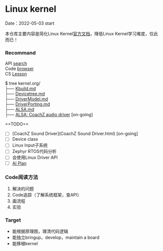 # Linux kernel
Date：2022-05-03 start

本仓库主要内容是简化Linux Kernel[官方文档](https://www.kernel.org/doc/html/latest/)，降低Linux Kernel学习难度，仅此而已！

### Recommand
API [search](https://www.kernel.org/doc/html/latest/)    
Code [browser](https://elixir.bootlin.com/linux/v5.18-rc5/source)    
CS [Lesson](https://linux-kernel-labs.github.io/refs/heads/master/so2/index.html)    

$ tree kernel.org/     
├── [Kbuild.md](Kbuild.md)   
├── [Devicetree.md](Devicetree.md)   
├── [DriverModel.md ](DriverModel.md)   
├── [DriverPorting.md](DriverPorting.md)   
├── [ALSA.md](ALSA.md)   
├── [ALSA: CoachZ audio driver](Driver_Audio_CoachZ.md)  [on-going] 

==TODO==  
- [ ] [CoachZ Sound Driver](CoachZ Sound Driver.html) [on-going]
- [ ] Device class
- [ ] Linux Input子系统
- [ ] Zephyr RTOS代码分析
- [ ] 会使用Linux Driver API
- [ ] [AI Plan](ChromebookTextbook.html)

### Code阅读方法
1. 解决的问题
2. Code追踪（了解系统框架，查API）
3. 画流程
4. 实验

### Target
- 能根据原理图，理清代码逻辑
- 能独立bringup，develop，maintain a board
- 能移植kernel

